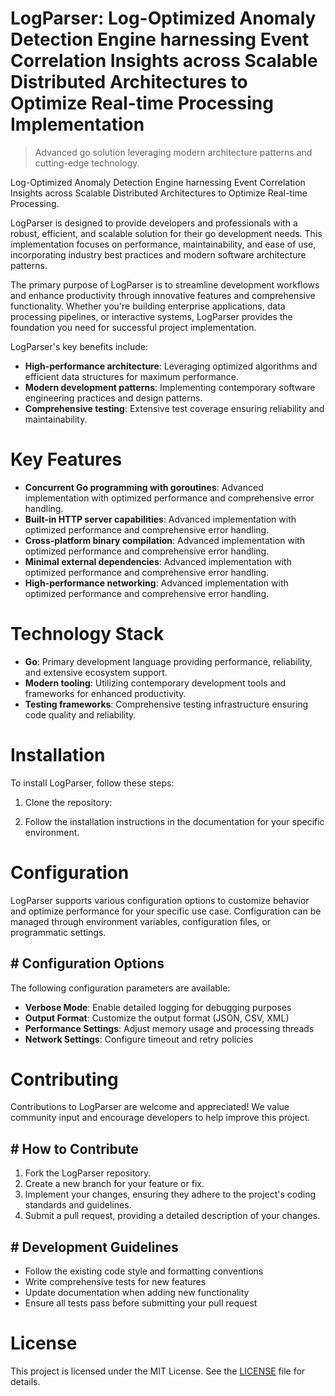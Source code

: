 <!-- fallback_LogParser_20251002185959_59969 -->

# LogParser: Log-Optimized Anomaly Detection Engine harnessing Event Correlation Insights across Scalable Distributed Architectures to Optimize Real-time Processing Implementation
> Advanced go solution leveraging modern architecture patterns and cutting-edge technology.

Log-Optimized Anomaly Detection Engine harnessing Event Correlation Insights across Scalable Distributed Architectures to Optimize Real-time Processing.

LogParser is designed to provide developers and professionals with a robust, efficient, and scalable solution for their go development needs. This implementation focuses on performance, maintainability, and ease of use, incorporating industry best practices and modern software architecture patterns.

The primary purpose of LogParser is to streamline development workflows and enhance productivity through innovative features and comprehensive functionality. Whether you're building enterprise applications, data processing pipelines, or interactive systems, LogParser provides the foundation you need for successful project implementation.

LogParser's key benefits include:

* **High-performance architecture**: Leveraging optimized algorithms and efficient data structures for maximum performance.
* **Modern development patterns**: Implementing contemporary software engineering practices and design patterns.
* **Comprehensive testing**: Extensive test coverage ensuring reliability and maintainability.

# Key Features

* **Concurrent Go programming with goroutines**: Advanced implementation with optimized performance and comprehensive error handling.
* **Built-in HTTP server capabilities**: Advanced implementation with optimized performance and comprehensive error handling.
* **Cross-platform binary compilation**: Advanced implementation with optimized performance and comprehensive error handling.
* **Minimal external dependencies**: Advanced implementation with optimized performance and comprehensive error handling.
* **High-performance networking**: Advanced implementation with optimized performance and comprehensive error handling.

# Technology Stack

* **Go**: Primary development language providing performance, reliability, and extensive ecosystem support.
* **Modern tooling**: Utilizing contemporary development tools and frameworks for enhanced productivity.
* **Testing frameworks**: Comprehensive testing infrastructure ensuring code quality and reliability.

# Installation

To install LogParser, follow these steps:

1. Clone the repository:


2. Follow the installation instructions in the documentation for your specific environment.

# Configuration

LogParser supports various configuration options to customize behavior and optimize performance for your specific use case. Configuration can be managed through environment variables, configuration files, or programmatic settings.

## # Configuration Options

The following configuration parameters are available:

* **Verbose Mode**: Enable detailed logging for debugging purposes
* **Output Format**: Customize the output format (JSON, CSV, XML)
* **Performance Settings**: Adjust memory usage and processing threads
* **Network Settings**: Configure timeout and retry policies

# Contributing

Contributions to LogParser are welcome and appreciated! We value community input and encourage developers to help improve this project.

## # How to Contribute

1. Fork the LogParser repository.
2. Create a new branch for your feature or fix.
3. Implement your changes, ensuring they adhere to the project's coding standards and guidelines.
4. Submit a pull request, providing a detailed description of your changes.

## # Development Guidelines

* Follow the existing code style and formatting conventions
* Write comprehensive tests for new features
* Update documentation when adding new functionality
* Ensure all tests pass before submitting your pull request

# License

This project is licensed under the MIT License. See the [LICENSE](https://github.com/mpermar082/LogParser/blob/main/LICENSE) file for details.

